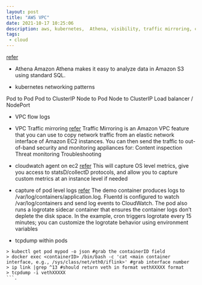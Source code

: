 ```yaml
---
layout: post
title: "AWS VPC"
date: 2021-10-17 10:25:06
description: aws, kubernetes,  Athena, visibility, traffic mirroring, cloudwatch
tags:
 - cloud
---
```


[refer](https://aws.amazon.com/blogs/networking-and-content-delivery/using-vpc-flow-logs-to-capture-and-query-eks-network-communications/)
- Athena
Amazon Athena makes it easy to analyze data in Amazon S3 using standard SQL. 

- kubernetes networking patterns

Pod to Pod
Pod to ClusterIP
Node to Pod
Node to ClusterIP
Load balancer / NodePort

- VPC flow logs

- VPC Traffic mirroring
[refer](https://aws.amazon.com/blogs/networking-and-content-delivery/mirror-production-traffic-to-test-environment-with-vpc-traffic-mirroring/)
Traffic Mirroring is an Amazon VPC feature that you can use to copy network traffic from an elastic network interface of Amazon EC2 instances. You can then send the traffic to out-of-band security and monitoring appliances for:
Content inspection
Threat monitoring
Troubleshooting

- cloudwatch agent on ec2
[refer](https://docs.aws.amazon.com/AmazonCloudWatch/latest/monitoring/Install-CloudWatch-Agent.html)
This will capture OS level metrics, give you access to statsD/collectD protocols, and allow you to capture custom metrics at an instance level if needed

- capture of pod level logs
[refer](https://aws.amazon.com/blogs/containers/how-to-capture-application-logs-when-using-amazon-eks-on-aws-fargate/)
The demo container produces logs to /var/log/containers/application.log. Fluentd is configured to watch /var/log/containers and send log events to CloudWatch. The pod also runs a logrotate sidecar container that ensures the container logs don’t deplete the disk space. In the example, cron triggers logrotate every 15 minutes; you can customize the logrotate behavior using environment variables

- tcpdump within pods
```
> kubectl get pod mypod -o json #grab the containerID field
> docker exec <containerID> /bin/bash -c 'cat <main container interface, e.g., /sys/class/net/eth0/iflink>' #grab interface number
> ip link |grep ^13 #should return veth in format vethXXXXX format
> tcpdump -i vethXXXXX
```.
